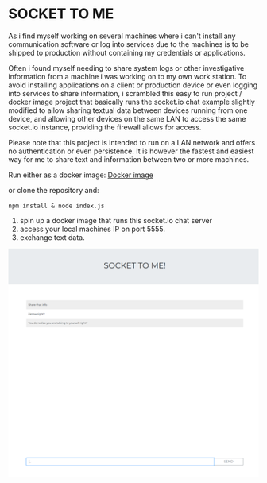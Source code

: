 # SOCKET TO ME

As i find myself working on several machines where i can't install any communication software or log into services due to the machines is to be shipped to production without containing my credentials or applications.

Often i found myself needing to share system logs or other investigative information from a machine i was working on to my own work station.
To avoid installing applications on a client or production device or even logging into services to share information, i scrambled this easy to run project / docker image project that basically runs the socket.io chat example slightly modified to allow sharing textual data between devices running from one device, and allowing other devices on the same LAN to access the same socket.io instance, providing the firewall allows for access.

Please note that this project is intended to run on a LAN network and offers no authentication or even persistence.
It is however the fastest and easiest way for me to share text and information between two or more machines.

Run either as a docker image:
[Docker image](https://hub.docker.com/r/null4bl3/socket-to-me/)

or clone the repository and:
```
npm install & node index.js
```

1. spin up a docker image that runs this socket.io chat server
2. access your local machines IP on port 5555.
3. exchange text data.


![alt text](https://raw.githubusercontent.com/null4bl3/socket-to-me/master/scrot.png "Scrot")

